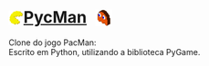 # [<img src="./resources/images/icon.png" alt="PycMan_Icon" height="26" align="left" target="_blank" style="transform:translate(0%, 30%);" />](https://github.com/calbertofilho/PycMan)[PycMan](https://github.com/calbertofilho/PycMan)[<img src="./resources/images/ghost.png" alt="Ghost_Icon" height="30" target="_blank" style="transform:translate(50%, 20%);" />](https://github.com/calbertofilho/PycMan)

Clone do jogo PacMan:<br />
Escrito em Python, utilizando a biblioteca PyGame.